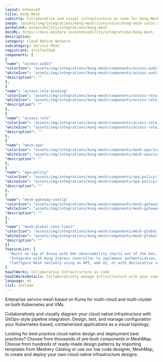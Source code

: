 ```yaml
---
layout: enhanced
title: Kong Mesh
subtitle: Collaborative and visual infrastructure as code for Kong Mesh
image: /assets/img/integrations/kong-mesh/icons/color/kong-mesh-color.svg
permalink: extensibility/integrations/kong-mesh
docURL: https://docs.meshery.io/extensibility/integrations/kong-mesh
description: 
category: Cloud Native Network
subcategory: Service Mesh
registrant: artifacthub
components: [
{
"name": "access-audit"
"colorIcon": "assets/img/integrations/kong-mesh/components/access-audit/icons/color/access-audit-color.svg"
"whiteIcon": "assets/img/integrations/kong-mesh/components/access-audit/icons/white/access-audit-white.svg"
"description": ""
},
{
"name": "access-role-binding"
"colorIcon": "assets/img/integrations/kong-mesh/components/access-role-binding/icons/color/access-role-binding-color.svg"
"whiteIcon": "assets/img/integrations/kong-mesh/components/access-role-binding/icons/white/access-role-binding-white.svg"
"description": ""
},
{
"name": "access-role"
"colorIcon": "assets/img/integrations/kong-mesh/components/access-role/icons/color/access-role-color.svg"
"whiteIcon": "assets/img/integrations/kong-mesh/components/access-role/icons/white/access-role-white.svg"
"description": ""
},
{
"name": "mesh-opa"
"colorIcon": "assets/img/integrations/kong-mesh/components/mesh-opa/icons/color/mesh-opa-color.svg"
"whiteIcon": "assets/img/integrations/kong-mesh/components/mesh-opa/icons/white/mesh-opa-white.svg"
"description": ""
},
{
"name": "opa-policy"
"colorIcon": "assets/img/integrations/kong-mesh/components/opa-policy/icons/color/opa-policy-color.svg"
"whiteIcon": "assets/img/integrations/kong-mesh/components/opa-policy/icons/white/opa-policy-white.svg"
"description": ""
},
{
"name": "mesh-gateway-config"
"colorIcon": "assets/img/integrations/kong-mesh/components/mesh-gateway-config/icons/color/mesh-gateway-config-color.svg"
"whiteIcon": "assets/img/integrations/kong-mesh/components/mesh-gateway-config/icons/white/mesh-gateway-config-white.svg"
"description": ""
},
{
"name": "mesh-global-rate-limit"
"colorIcon": "assets/img/integrations/kong-mesh/components/mesh-global-rate-limit/icons/color/mesh-global-rate-limit-color.svg"
"whiteIcon": "assets/img/integrations/kong-mesh/components/mesh-global-rate-limit/icons/white/mesh-global-rate-limit-white.svg"
"description": ""
}]
featureList: [
  "Built on top of Envoy with 50+ observability charts out of the box, you can collect metrics, traces and logs of all L4-L7 traffic.",
  "Integrate with Kong Ingress Controller to implement authentication, transformations, and other functionalities across Kubernetes clusters with zero downtime.",
  "Configure Mesh natively using an API, web UI, or with declarative configuration to manage updates via your CI/CD pipelines."
]
howItWorks: Collaborative Infrastructure as Code
howItWorksDetails: Collaboratively manage infrastructure with your coworkers synchronously sharing the same designs.
language: en
list: include
---
```

<p>
Enterprise service mesh based on Kuma for multi-cloud and multi-cluster on both Kubernetes and VMs.
</p>
<p>
    Collaboratively and visually diagram your cloud native infrastructure with GitOps-style pipeline integration. Design, test, and manage configuration your Kubernetes-based, containerized applications as a visual topology.
</p>
<p>
    Looking for best practice cloud native design and deployment best practices? Choose from thousands of pre-built components in MeshMap. Choose from hundreds of ready-made design patterns by importing templates from Meshery Catalog or use our low code designer, MeshMap, to create and deploy your own cloud native infrastructure designs.
</p>
